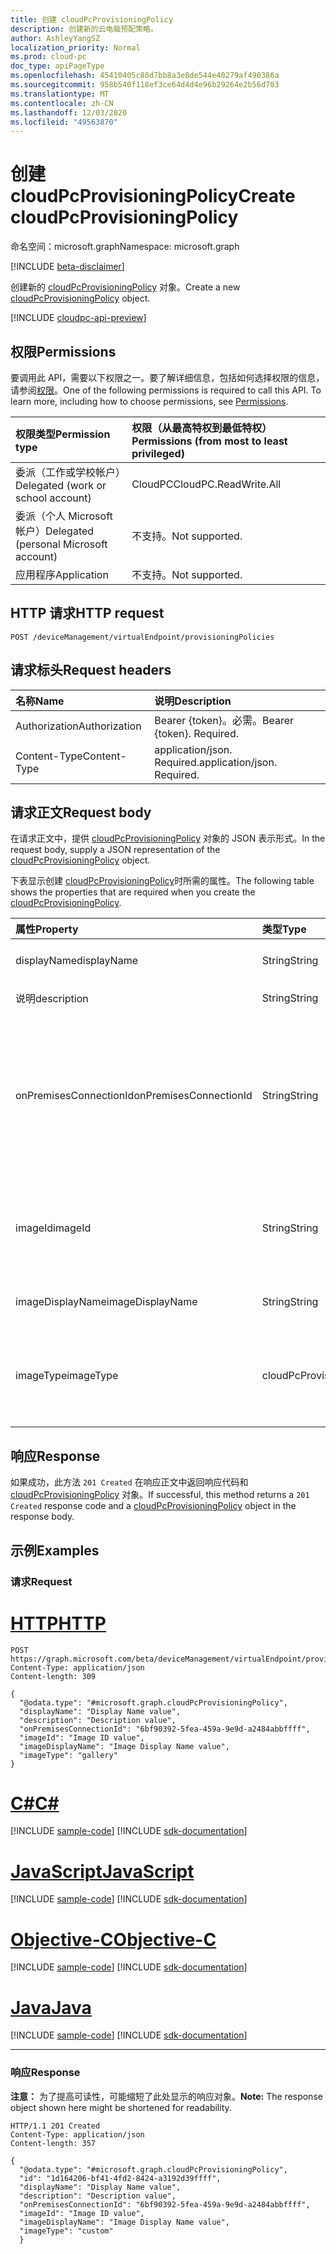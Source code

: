 ```yaml
---
title: 创建 cloudPcProvisioningPolicy
description: 创建新的云电脑预配策略。
author: AshleyYangSZ
localization_priority: Normal
ms.prod: cloud-pc
doc_type: apiPageType
ms.openlocfilehash: 45410405c88d7bb8a3e8de544e40279af490386a
ms.sourcegitcommit: 958b540f118ef3ce64d4d4e96b29264e2b56d703
ms.translationtype: MT
ms.contentlocale: zh-CN
ms.lasthandoff: 12/03/2020
ms.locfileid: "49563870"
---
```

# <a name="create-cloudpcprovisioningpolicy"></a><span data-ttu-id="c919a-103">创建 cloudPcProvisioningPolicy</span><span class="sxs-lookup"><span data-stu-id="c919a-103">Create cloudPcProvisioningPolicy</span></span>

<span data-ttu-id="c919a-104">命名空间：microsoft.graph</span><span class="sxs-lookup"><span data-stu-id="c919a-104">Namespace: microsoft.graph</span></span>

[!INCLUDE [beta-disclaimer](../../includes/beta-disclaimer.md)]

<span data-ttu-id="c919a-105">创建新的 [cloudPcProvisioningPolicy](../resources/cloudpcprovisioningpolicy.md) 对象。</span><span class="sxs-lookup"><span data-stu-id="c919a-105">Create a new [cloudPcProvisioningPolicy](../resources/cloudpcprovisioningpolicy.md) object.</span></span>

[!INCLUDE [cloudpc-api-preview](../../includes/cloudpc-api-preview.md)]

## <a name="permissions"></a><span data-ttu-id="c919a-106">权限</span><span class="sxs-lookup"><span data-stu-id="c919a-106">Permissions</span></span>

<span data-ttu-id="c919a-p101">要调用此 API，需要以下权限之一。要了解详细信息，包括如何选择权限的信息，请参阅[权限](/graph/permissions-reference)。</span><span class="sxs-lookup"><span data-stu-id="c919a-p101">One of the following permissions is required to call this API. To learn more, including how to choose permissions, see [Permissions](/graph/permissions-reference).</span></span>

|<span data-ttu-id="c919a-109">权限类型</span><span class="sxs-lookup"><span data-stu-id="c919a-109">Permission type</span></span>|<span data-ttu-id="c919a-110">权限（从最高特权到最低特权）</span><span class="sxs-lookup"><span data-stu-id="c919a-110">Permissions (from most to least privileged)</span></span>|
|:---|:---|
|<span data-ttu-id="c919a-111">委派（工作或学校帐户）</span><span class="sxs-lookup"><span data-stu-id="c919a-111">Delegated (work or school account)</span></span>|<span data-ttu-id="c919a-112">CloudPC</span><span class="sxs-lookup"><span data-stu-id="c919a-112">CloudPC.ReadWrite.All</span></span>|
|<span data-ttu-id="c919a-113">委派（个人 Microsoft 帐户）</span><span class="sxs-lookup"><span data-stu-id="c919a-113">Delegated (personal Microsoft account)</span></span>|<span data-ttu-id="c919a-114">不支持。</span><span class="sxs-lookup"><span data-stu-id="c919a-114">Not supported.</span></span>|
|<span data-ttu-id="c919a-115">应用程序</span><span class="sxs-lookup"><span data-stu-id="c919a-115">Application</span></span>|<span data-ttu-id="c919a-116">不支持。</span><span class="sxs-lookup"><span data-stu-id="c919a-116">Not supported.</span></span>|

## <a name="http-request"></a><span data-ttu-id="c919a-117">HTTP 请求</span><span class="sxs-lookup"><span data-stu-id="c919a-117">HTTP request</span></span>

<!-- {
  "blockType": "ignored"
}
-->

``` http
POST /deviceManagement/virtualEndpoint/provisioningPolicies
```

## <a name="request-headers"></a><span data-ttu-id="c919a-118">请求标头</span><span class="sxs-lookup"><span data-stu-id="c919a-118">Request headers</span></span>

| <span data-ttu-id="c919a-119">名称</span><span class="sxs-lookup"><span data-stu-id="c919a-119">Name</span></span>          | <span data-ttu-id="c919a-120">说明</span><span class="sxs-lookup"><span data-stu-id="c919a-120">Description</span></span>                |
| :------------ | :------------------------  |
| <span data-ttu-id="c919a-121">Authorization</span><span class="sxs-lookup"><span data-stu-id="c919a-121">Authorization</span></span> | <span data-ttu-id="c919a-p102">Bearer {token}。必需。</span><span class="sxs-lookup"><span data-stu-id="c919a-p102">Bearer {token}. Required.</span></span>  |
| <span data-ttu-id="c919a-124">Content-Type</span><span class="sxs-lookup"><span data-stu-id="c919a-124">Content-Type</span></span>  | <span data-ttu-id="c919a-p103">application/json. Required.</span><span class="sxs-lookup"><span data-stu-id="c919a-p103">application/json. Required.</span></span>|

## <a name="request-body"></a><span data-ttu-id="c919a-127">请求正文</span><span class="sxs-lookup"><span data-stu-id="c919a-127">Request body</span></span>

<span data-ttu-id="c919a-128">在请求正文中，提供 [cloudPcProvisioningPolicy](../resources/cloudpcprovisioningpolicy.md) 对象的 JSON 表示形式。</span><span class="sxs-lookup"><span data-stu-id="c919a-128">In the request body, supply a JSON representation of the [cloudPcProvisioningPolicy](../resources/cloudpcprovisioningpolicy.md) object.</span></span>

<span data-ttu-id="c919a-129">下表显示创建 [cloudPcProvisioningPolicy](../resources/cloudpcprovisioningpolicy.md)时所需的属性。</span><span class="sxs-lookup"><span data-stu-id="c919a-129">The following table shows the properties that are required when you create the [cloudPcProvisioningPolicy](../resources/cloudpcprovisioningpolicy.md).</span></span>

|<span data-ttu-id="c919a-130">属性</span><span class="sxs-lookup"><span data-stu-id="c919a-130">Property</span></span>|<span data-ttu-id="c919a-131">类型</span><span class="sxs-lookup"><span data-stu-id="c919a-131">Type</span></span>|<span data-ttu-id="c919a-132">说明</span><span class="sxs-lookup"><span data-stu-id="c919a-132">Description</span></span>|
|:---|:---|:---|
|<span data-ttu-id="c919a-133">displayName</span><span class="sxs-lookup"><span data-stu-id="c919a-133">displayName</span></span>|<span data-ttu-id="c919a-134">String</span><span class="sxs-lookup"><span data-stu-id="c919a-134">String</span></span>|<span data-ttu-id="c919a-135">设置策略的显示名称。</span><span class="sxs-lookup"><span data-stu-id="c919a-135">The display name for the provisioning policy.</span></span>|
|<span data-ttu-id="c919a-136">说明</span><span class="sxs-lookup"><span data-stu-id="c919a-136">description</span></span>|<span data-ttu-id="c919a-137">String</span><span class="sxs-lookup"><span data-stu-id="c919a-137">String</span></span>|<span data-ttu-id="c919a-138">设置策略说明。</span><span class="sxs-lookup"><span data-stu-id="c919a-138">The provisioning policy description.</span></span>|
|<span data-ttu-id="c919a-139">onPremisesConnectionId</span><span class="sxs-lookup"><span data-stu-id="c919a-139">onPremisesConnectionId</span></span>|<span data-ttu-id="c919a-140">String</span><span class="sxs-lookup"><span data-stu-id="c919a-140">String</span></span>|<span data-ttu-id="c919a-141">CloudPcOnPremisesConnection 的 ID。</span><span class="sxs-lookup"><span data-stu-id="c919a-141">The ID of the cloudPcOnPremisesConnection.</span></span> <span data-ttu-id="c919a-142">若要确保云电脑具有网络连接且它们加入域，请选择与云电脑服务验证的虚拟网络的连接。</span><span class="sxs-lookup"><span data-stu-id="c919a-142">To ensure that cloud PCs have network connectivity and that they domain join, choose a connection with a virtual network that’s validated by the cloud PC service.</span></span>|
|<span data-ttu-id="c919a-143">imageId</span><span class="sxs-lookup"><span data-stu-id="c919a-143">imageId</span></span>|<span data-ttu-id="c919a-144">String</span><span class="sxs-lookup"><span data-stu-id="c919a-144">String</span></span>|<span data-ttu-id="c919a-145">要在云电脑上预配的 OS 映像的 ID。</span><span class="sxs-lookup"><span data-stu-id="c919a-145">The ID of the OS image you want to provision on cloud PCs.</span></span> <span data-ttu-id="c919a-146">库类型图像的格式为： {publisher_offer_sku}。</span><span class="sxs-lookup"><span data-stu-id="c919a-146">The format for a gallery type image is: {publisher_offer_sku}.</span></span>|
|<span data-ttu-id="c919a-147">imageDisplayName</span><span class="sxs-lookup"><span data-stu-id="c919a-147">imageDisplayName</span></span>|<span data-ttu-id="c919a-148">String</span><span class="sxs-lookup"><span data-stu-id="c919a-148">String</span></span>|<span data-ttu-id="c919a-149">您正在设置的 OS 映像的显示名称。</span><span class="sxs-lookup"><span data-stu-id="c919a-149">The display name for the OS image you’re provisioning.</span></span>|
|<span data-ttu-id="c919a-150">imageType</span><span class="sxs-lookup"><span data-stu-id="c919a-150">imageType</span></span>|<span data-ttu-id="c919a-151">cloudPcProvisioningPolicyImageType</span><span class="sxs-lookup"><span data-stu-id="c919a-151">cloudPcProvisioningPolicyImageType</span></span>|<span data-ttu-id="c919a-152">要在云电脑上预配的 OS 映像 (自定义或库) 的类型。</span><span class="sxs-lookup"><span data-stu-id="c919a-152">The type of OS image (custom or gallery) you want to provision on cloud PCs.</span></span> <span data-ttu-id="c919a-153">可取值为：`gallery`、`custom`。</span><span class="sxs-lookup"><span data-stu-id="c919a-153">Possible values are: `gallery`, `custom`.</span></span>|

## <a name="response"></a><span data-ttu-id="c919a-154">响应</span><span class="sxs-lookup"><span data-stu-id="c919a-154">Response</span></span>

<span data-ttu-id="c919a-155">如果成功，此方法 `201 Created` 在响应正文中返回响应代码和 [cloudPcProvisioningPolicy](../resources/cloudpcprovisioningpolicy.md) 对象。</span><span class="sxs-lookup"><span data-stu-id="c919a-155">If successful, this method returns a `201 Created` response code and a [cloudPcProvisioningPolicy](../resources/cloudpcprovisioningpolicy.md) object in the response body.</span></span>

## <a name="examples"></a><span data-ttu-id="c919a-156">示例</span><span class="sxs-lookup"><span data-stu-id="c919a-156">Examples</span></span>

### <a name="request"></a><span data-ttu-id="c919a-157">请求</span><span class="sxs-lookup"><span data-stu-id="c919a-157">Request</span></span>


# <a name="http"></a>[<span data-ttu-id="c919a-158">HTTP</span><span class="sxs-lookup"><span data-stu-id="c919a-158">HTTP</span></span>](#tab/http)
<!-- {
  "blockType": "request",
  "name": "create_cloudpcprovisioningpolicy_from_cloudpcprovisioningpolicy"
}
-->

``` http
POST https://graph.microsoft.com/beta/deviceManagement/virtualEndpoint/provisioningPolicies
Content-Type: application/json
Content-length: 309

{
  "@odata.type": "#microsoft.graph.cloudPcProvisioningPolicy",
  "displayName": "Display Name value",
  "description": "Description value",
  "onPremisesConnectionId": "6bf90392-5fea-459a-9e9d-a2484abbffff",
  "imageId": "Image ID value",
  "imageDisplayName": "Image Display Name value",
  "imageType": "gallery"
}
```
# <a name="c"></a>[<span data-ttu-id="c919a-159">C#</span><span class="sxs-lookup"><span data-stu-id="c919a-159">C#</span></span>](#tab/csharp)
[!INCLUDE [sample-code](../includes/snippets/csharp/create-cloudpcprovisioningpolicy-from-cloudpcprovisioningpolicy-csharp-snippets.md)]
[!INCLUDE [sdk-documentation](../includes/snippets/snippets-sdk-documentation-link.md)]

# <a name="javascript"></a>[<span data-ttu-id="c919a-160">JavaScript</span><span class="sxs-lookup"><span data-stu-id="c919a-160">JavaScript</span></span>](#tab/javascript)
[!INCLUDE [sample-code](../includes/snippets/javascript/create-cloudpcprovisioningpolicy-from-cloudpcprovisioningpolicy-javascript-snippets.md)]
[!INCLUDE [sdk-documentation](../includes/snippets/snippets-sdk-documentation-link.md)]

# <a name="objective-c"></a>[<span data-ttu-id="c919a-161">Objective-C</span><span class="sxs-lookup"><span data-stu-id="c919a-161">Objective-C</span></span>](#tab/objc)
[!INCLUDE [sample-code](../includes/snippets/objc/create-cloudpcprovisioningpolicy-from-cloudpcprovisioningpolicy-objc-snippets.md)]
[!INCLUDE [sdk-documentation](../includes/snippets/snippets-sdk-documentation-link.md)]

# <a name="java"></a>[<span data-ttu-id="c919a-162">Java</span><span class="sxs-lookup"><span data-stu-id="c919a-162">Java</span></span>](#tab/java)
[!INCLUDE [sample-code](../includes/snippets/java/create-cloudpcprovisioningpolicy-from-cloudpcprovisioningpolicy-java-snippets.md)]
[!INCLUDE [sdk-documentation](../includes/snippets/snippets-sdk-documentation-link.md)]

---


### <a name="response"></a><span data-ttu-id="c919a-163">响应</span><span class="sxs-lookup"><span data-stu-id="c919a-163">Response</span></span>

<span data-ttu-id="c919a-164">**注意：** 为了提高可读性，可能缩短了此处显示的响应对象。</span><span class="sxs-lookup"><span data-stu-id="c919a-164">**Note:** The response object shown here might be shortened for readability.</span></span>
<!-- {
  "blockType": "response",
  "truncated": true,
  "@odata.type": "microsoft.graph.cloudPcProvisioningPolicy"
}
-->

``` http
HTTP/1.1 201 Created
Content-Type: application/json
Content-length: 357

{
  "@odata.type": "#microsoft.graph.cloudPcProvisioningPolicy",
  "id": "1d164206-bf41-4fd2-8424-a3192d39ffff",
  "displayName": "Display Name value",
  "description": "Description value",
  "onPremisesConnectionId": "6bf90392-5fea-459a-9e9d-a2484abbffff",
  "imageId": "Image ID value",
  "imageDisplayName": "Image Display Name value",
  "imageType": "custom"
  }
```
